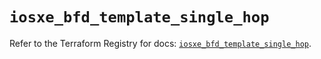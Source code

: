 # `iosxe_bfd_template_single_hop`

Refer to the Terraform Registry for docs: [`iosxe_bfd_template_single_hop`](https://registry.terraform.io/providers/ciscodevnet/iosxe/0.9.3/docs/resources/bfd_template_single_hop).
